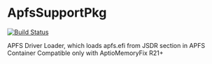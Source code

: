 ApfsSupportPkg
==============

[![Build Status](https://travis-ci.org/acidanthera/ApfsSupportPkg.svg?branch=master)](https://travis-ci.org/acidanthera/ApfsSupportPkg)

APFS Driver Loader, which loads apfs.efi from JSDR section in APFS Container
Compatible only with AptioMemoryFix R21+
